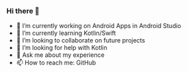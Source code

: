 ### Hi there 👋

- 🔭 I’m currently working on Android Apps in Android Studio
- 🌱 I’m currently learning Kotlin/Swift
- 👯 I’m looking to collaborate on future projects
- 🤔 I’m looking for help with Kotlin
- 💬 Ask me about my experience
- 📫 How to reach me: GitHub
